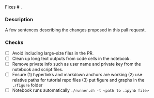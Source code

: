 Fixes # .

### Description
A few sentences describing the changes proposed in this pull request.

### Checks
<!--- Put an `x` in all the boxes that apply, and remove the not applicable items -->
- [ ] Avoid including large-size files in the PR.
- [ ] Clean up long text outputs from code cells in the notebook.
- [ ] Remove private info such as user name and private key from the notebook and script files.
- [ ] Ensure (1) hyperlinks and markdown anchors are working (2) use relative paths for tutorial repo files (3) put figure and graphs in the `./figure` folder
- [ ] Notebook runs automatically `./runner.sh -t <path to .ipynb file>`
